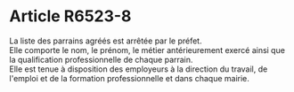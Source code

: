 # Article R6523-8

  
La liste des parrains agréés est arrêtée par le préfet.   
Elle comporte le nom, le prénom, le métier antérieurement exercé ainsi que la qualification professionnelle de chaque parrain.   
Elle est tenue à disposition des employeurs à la direction du travail, de l'emploi et de la formation professionnelle et dans chaque mairie.